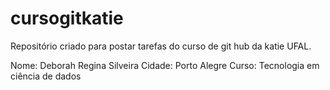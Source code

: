 # cursogitkatie
Repositório criado para postar tarefas do curso de git hub da katie UFAL.

Nome: Deborah Regina Silveira
Cidade: Porto Alegre
Curso: Tecnologia em ciência de dados
